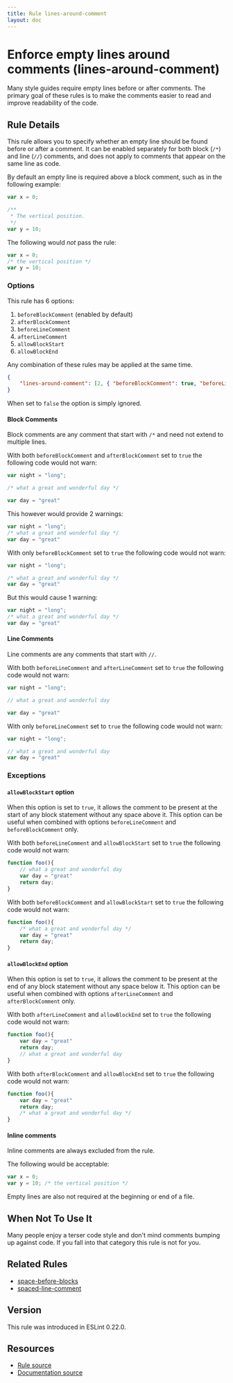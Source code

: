```yaml
---
title: Rule lines-around-comment
layout: doc
---
```

<!-- Note: No pull requests accepted for this file. See README.md in the root directory for details. -->
# Enforce empty lines around comments (lines-around-comment)

Many style guides require empty lines before or after comments. The primary goal
of these rules is to make the comments easier to read and improve readability of the code.

## Rule Details

This rule allows you to specify whether an empty line should be found
before or after a comment. It can be enabled separately for both block (`/*`)
and line (`//`) comments, and does not apply to comments that appear on the same
line as code.


By default an empty line is required above a block comment,
such as in the following example:

```js
var x = 0;

/**
 * The vertical position.
 */
var y = 10;
```

The following would *not* pass the rule:

```js
var x = 0;
/* the vertical position */
var y = 10;
```

### Options

This rule has 6 options:

1. `beforeBlockComment` (enabled by default)
2. `afterBlockComment`
3. `beforeLineComment`
4. `afterLineComment`
5. `allowBlockStart`
6. `allowBlockEnd`

Any combination of these rules may be applied at the same time.


```json
{
    "lines-around-comment": [2, { "beforeBlockComment": true, "beforeLineComment": true }]
}
```

When set to `false` the option is simply ignored.


#### Block Comments

Block comments are any comment that start with `/*` and need not extend to multiple lines.

With both `beforeBlockComment` and `afterBlockComment` set to `true` the following code
would not warn:

```js
var night = "long";

/* what a great and wonderful day */

var day = "great"
```

This however would provide 2 warnings:

```js
var night = "long";
/* what a great and wonderful day */
var day = "great"
```

With only `beforeBlockComment` set to `true` the following code
would not warn:

```js
var night = "long";

/* what a great and wonderful day */
var day = "great"
```

But this would cause 1 warning:

```js
var night = "long";
/* what a great and wonderful day */
var day = "great"
```

#### Line Comments

Line comments are any comments that start with `//`.

With both `beforeLineComment` and `afterLineComment` set to `true` the following code
would not warn:

```js
var night = "long";

// what a great and wonderful day

var day = "great"
```

With only `beforeLineComment` set to `true` the following code
would not warn:

```js
var night = "long";

// what a great and wonderful day
var day = "great"
```

### Exceptions

#### `allowBlockStart` option

When this option is set to `true`, it allows the comment to be present at the start of any block statement without any space above it. This option can be useful when combined with options `beforeLineComment` and `beforeBlockComment` only.

With both `beforeLineComment` and `allowBlockStart` set to `true` the following code
would not warn:

```js
function foo(){
    // what a great and wonderful day
    var day = "great"
    return day;
}
```

With both `beforeBlockComment` and `allowBlockStart` set to `true` the following code
would not warn:

```js
function foo(){
    /* what a great and wonderful day */
    var day = "great"
    return day;
}
```

#### `allowBlockEnd` option

When this option is set to `true`, it allows the comment to be present at the end of any block statement without any space below it. This option can be useful when combined with options `afterLineComment` and `afterBlockComment` only.

With both `afterLineComment` and `allowBlockEnd` set to `true` the following code
would not warn:

```js
function foo(){
    var day = "great"
    return day;
    // what a great and wonderful day
}
```

With both `afterBlockComment` and `allowBlockEnd` set to `true` the following code
would not warn:

```js
function foo(){
    var day = "great"
    return day;
    /* what a great and wonderful day */
}
```


#### Inline comments

Inline comments are always excluded from the rule.

The following would be acceptable:

```js
var x = 0;
var y = 10; /* the vertical position */
```

Empty lines are also not required at the beginning or end of a file.

## When Not To Use It

Many people enjoy a terser code style and don't mind comments bumping up against code. If you
fall into that category this rule is not for you.

## Related Rules

* [space-before-blocks](space-before-blocks)
* [spaced-line-comment](spaced-line-comment)

## Version

This rule was introduced in ESLint 0.22.0.

## Resources

* [Rule source](https://github.com/eslint/eslint/tree/master/lib/rules/lines-around-comment.js)
* [Documentation source](https://github.com/eslint/eslint/tree/master/docs/rules/lines-around-comment.md)
